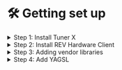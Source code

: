 # 🛠 Getting set up

<details>

<summary>Step 1: Install Tuner X</summary>



</details>

<details>

<summary>Step 2: Install REV Hardware Client</summary>



</details>

<details>

<summary>Step 3: Adding vendor libraries</summary>



</details>

<details>

<summary>Step 4: Add YAGSL</summary>



</details>
